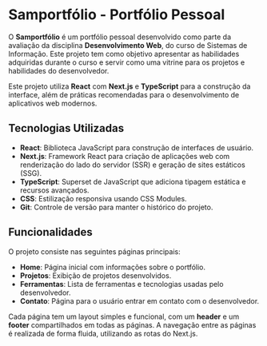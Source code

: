 # Samportfólio - Portfólio Pessoal

O **Samportfólio** é um portfólio pessoal desenvolvido como parte da avaliação da disciplina **Desenvolvimento Web**, do curso de Sistemas de Informação. Este projeto tem como objetivo apresentar as habilidades adquiridas durante o curso e servir como uma vitrine para os projetos e habilidades do desenvolvedor.

Este projeto utiliza **React** com **Next.js** e **TypeScript** para a construção da interface, além de práticas recomendadas para o desenvolvimento de aplicativos web modernos.

## Tecnologias Utilizadas

- **React**: Biblioteca JavaScript para construção de interfaces de usuário.
- **Next.js**: Framework React para criação de aplicações web com renderização do lado do servidor (SSR) e geração de sites estáticos (SSG).
- **TypeScript**: Superset de JavaScript que adiciona tipagem estática e recursos avançados.
- **CSS**: Estilização responsiva usando CSS Modules.
- **Git**: Controle de versão para manter o histórico do projeto.

## Funcionalidades

O projeto consiste nas seguintes páginas principais:

- **Home**: Página inicial com informações sobre o portfólio.
- **Projetos**: Exibição de projetos desenvolvidos.
- **Ferramentas**: Lista de ferramentas e tecnologias usadas pelo desenvolvedor.
- **Contato**: Página para o usuário entrar em contato com o desenvolvedor.
  
Cada página tem um layout simples e funcional, com um **header** e um **footer** compartilhados em todas as páginas. A navegação entre as páginas é realizada de forma fluida, utilizando as rotas do Next.js.